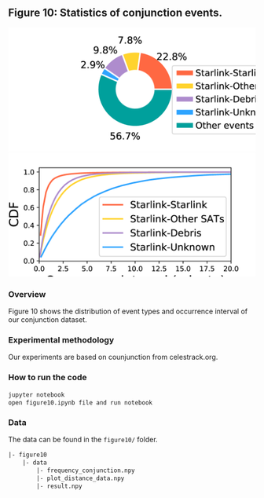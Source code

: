 ## Figure 10: Statistics of conjunction events.

<div align=center><img src="./figure10a.png" width=""></div>
<div align=center><img src="./figure10b.png" width=""></div>

### Overview
Figure 10 shows the distribution of event types and occurrence interval of our conjunction dataset.


### Experimental methodology
Our experiments are based on counjunction from celestrack.org.


### How to run the code
```
jupyter notebook
open figure10.ipynb file and run notebook
```

### Data
The data can be found in the `figure10/` folder.

	|- figure10
		|- data
			|- frequency_conjunction.npy
			|- plot_distance_data.npy
			|- result.npy